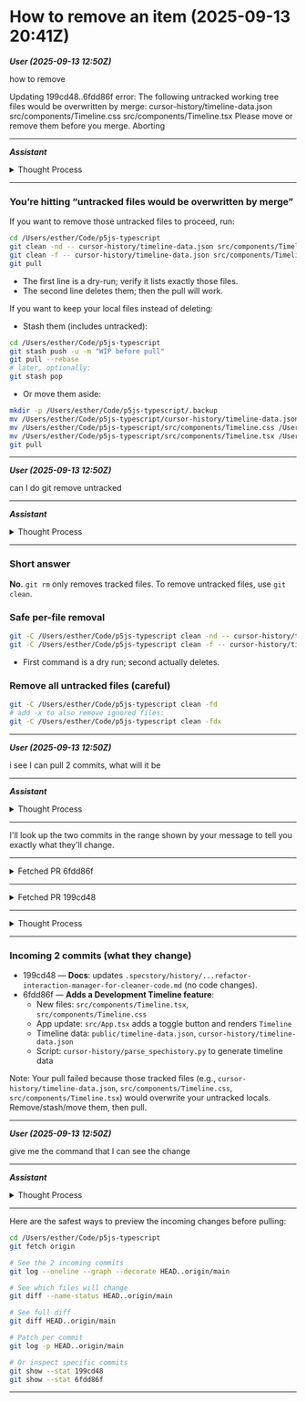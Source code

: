 <!-- Generated by SpecStory -->

# How to remove an item (2025-09-13 20:41Z)

_**User (2025-09-13 12:50Z)**_

how to remove 

Updating 199cd48..6fdd86f
error: The following untracked working tree files would be overwritten by merge:
        cursor-history/timeline-data.json
        src/components/Timeline.css
        src/components/Timeline.tsx
Please move or remove them before you merge.
Aborting

---

_**Assistant**_

<think><details><summary>Thought Process</summary>**Explaining Git error resolution**

I see the user is asking how to remove something, which seems vague. It looks like they encountered a Git error message during a `git pull`, referring to untracked files that are blocking the merge. They likely want to know how to remove these files. I can provide them with commands to discard changes, like using `git clean -fd` for directories or specific paths. It might be wise to also mention a dry-run with `git clean -nd` for safety.
**Providing Git instructions**

To address the user's issue, they need to manage untracked files blocking a merge. They can move files using `git stash --include-untracked`, then perform a `git pull`, and possibly apply the stash afterward. Alternatively, they can remove untracked files with `git clean`. 

I should provide explicit commands using absolute paths since that’s the user's preference. Starting with `cd /Users/esther/Code/p5js-typescript` then `git clean -nd`. Just keep the steps minimal and straightforward!
**Offering Git removal options**

I need to provide the user with several options to manage the untracked files that are blocking their merge. 

Option A involves removing only those blocking files using `git rm -r --cached` or with commands like `git clean -f -- path`. 

Option B suggests stashing the changes with `git stash push -u -m "local WIP"` before pulling and possibly using `git stash pop` after that. However, this might introduce conflicts since the files exist in the remote.

Option C is about moving the files to a backup directory. I should provide commands for a dry-run first, along with the actual removal commands for safety!
**Providing removal commands**

The user has an open file list that includes a JSON file they might want to remove. I should follow the instruction to use absolute paths in commands, even though we’re not using any tools for this task. Keeping it concise, I’ll provide these commands in code fences while presenting them in a bulleted format for clarity. Since this feels like a basic query, I’ll omit a summary at the end. Here goes!  

- To remove the JSON file, use:  
  ```bash  
  rm /absolute/path/to/your/file.json  
  ```  
- To list untracked files:  
  ```bash  
  git clean -n  
  ```  
- To remove specific untracked files:  
  ```bash  
  git clean -f /absolute/path/to/your/file.json  
  ```
**Providing removal options for untracked files**

I see that the user needs to manage untracked files. Here are some options for them:

**Option 1: Clean specific files**  
To remove just the three files, they can run:  
```bash  
cd /Users/esther/Code/p5js-typescript  
git clean -nd -- cursor-history/timeline-data.json src/components/Timeline.css src/components/Timeline.tsx  
git clean -f -- cursor-history/timeline-data.json src/components/Timeline.css src/components/Timeline.tsx  
git pull  
```

**Option 2: Remove all untracked files (caution needed)**  
If they're feeling bold:  
```bash  
git clean -ndx  
git clean -fdx  
```

**Option 3: Stash changes**  
If they'd prefer to keep the files:  
```bash  
git stash push -u -m "WIP before pull"  
git pull --rebase  
# later: git stash pop  
```

**Option 4: Move to backup**  
To create a backup folder before pulling updates:  
```bash  
mkdir -p /Users/esther/Code/p5js-typescript/.backup-2025-09-13  
mv /Users/esther/Code/p5js-typescript/cursor-history/timeline-data.json /Users/esther/Code/p5js-typescript/.backup-2025-09-13/  
mv /Users/esther/Code/p5js-typescript/src/components/Timeline.css /Users/esther/Code/p5js-typescript/.backup-2025-09-13/  
mv /Users/esther/Code/p5js-typescript/src/components/Timeline.tsx /Users/esther/Code/p5js-typescript/.backup-2025-09-13/  
git pull  
```

**Disclaimer:** These commands will delete the specified files, and this action cannot be undone. Let me know if they need anything else!</details></think>

---

### You’re hitting “untracked files would be overwritten by merge”

If you want to remove those untracked files to proceed, run:

```bash
cd /Users/esther/Code/p5js-typescript
git clean -nd -- cursor-history/timeline-data.json src/components/Timeline.css src/components/Timeline.tsx
git clean -f -- cursor-history/timeline-data.json src/components/Timeline.css src/components/Timeline.tsx
git pull
```

- The first line is a dry-run; verify it lists exactly those files.
- The second line deletes them; then the pull will work.

If you want to keep your local files instead of deleting:
- Stash them (includes untracked): 
```bash
cd /Users/esther/Code/p5js-typescript
git stash push -u -m "WIP before pull"
git pull --rebase
# later, optionally:
git stash pop
```
- Or move them aside:
```bash
mkdir -p /Users/esther/Code/p5js-typescript/.backup
mv /Users/esther/Code/p5js-typescript/cursor-history/timeline-data.json /Users/esther/Code/p5js-typescript/.backup/
mv /Users/esther/Code/p5js-typescript/src/components/Timeline.css /Users/esther/Code/p5js-typescript/.backup/
mv /Users/esther/Code/p5js-typescript/src/components/Timeline.tsx /Users/esther/Code/p5js-typescript/.backup/
git pull
```

---

_**User (2025-09-13 12:50Z)**_

can I do git remove untracked

---

_**Assistant**_

<think><details><summary>Thought Process</summary>**Clarifying git commands**

The user is asking if they can use a git command to remove untracked files. The accurate command is 'git clean', not 'git rm', which only affects tracked files. To remove untracked files, they can use 'git clean -f' or 'git clean -fd' for directories. If they want to see what would be removed first, they can run 'git clean -n'. I should make sure to show commands with absolute paths since they prefer that format.
**Providing concise git commands**

I want to give a clear and concise answer about removing untracked files using git. I’ll start by explaining how to do a dry run with the following command:  
`git -C /Users/esther/Code/p5js-typescript clean -nd -- cursor-history/timeline-data.json src/components/Timeline.css src/components/Timeline.tsx`.  

To actually remove the untracked files, the command is:  
`git -C /Users/esther/Code/p5js-typescript clean -f -- cursor-history/timeline-data.json src/components/Timeline.css src/components/Timeline.tsx`.  

If directories are included, I’ll add `-d`. For a complete removal of all untracked files, the command is `git clean -fd`, but I need to warn it's destructive. I should also consider keeping any additional advice minimal and less relevant.
**Understanding git commands**

**Key statement:** `git rm` will not remove untracked files; use `git clean` instead. 

To manage untracked files, first, run a dry run with:  
`git -C /absolute/path/to/repo clean -nd -- file1 file2`.

To delete untracked files, use:  
`git -C /absolute/path/to/repo clean -f -- file1 file2`.

If you want to remove all untracked files and directories, you can use:  
`git clean -fd`, adding `-x` to remove ignored files. 

Since this is a basic query, I won't include a summary.</details></think>

---

### Short answer
**No.** `git rm` only removes tracked files. To remove untracked files, use `git clean`.

### Safe per-file removal
```bash
git -C /Users/esther/Code/p5js-typescript clean -nd -- cursor-history/timeline-data.json src/components/Timeline.css src/components/Timeline.tsx
git -C /Users/esther/Code/p5js-typescript clean -f -- cursor-history/timeline-data.json src/components/Timeline.css src/components/Timeline.tsx
```

- First command is a dry run; second actually deletes.

### Remove all untracked files (careful)
```bash
git -C /Users/esther/Code/p5js-typescript clean -fd
# add -x to also remove ignored files:
git -C /Users/esther/Code/p5js-typescript clean -fdx
```

---

_**User (2025-09-13 12:50Z)**_

i see I can pull 2 commits, what will it be

---

_**Assistant**_

<think><details><summary>Thought Process</summary>**Understanding Git Commits**

I see we need to clarify which two commits will be pulled since the local branch is behind `origin/main` by two commits. Normally, I'd run commands like "git fetch" and "git log .." to find those commits. Unfortunately, I can't run shell commands. I could potentially use tools to fetch pull requests, but I need details like the repository name or commit hash, which I don't have right now. It seems I have some limitations with tools for this task.
**Exploring Pull Requests**

The tool description indicates it can look up pull requests or issues by number, commits by hash, or refs by name. I noticed the message "Updating 199cd48..6fdd86f," which shows a range of commits between those hashes. Those are short SHAs, so I could try fetching commits using `fetch_pull_request` with both "6fdd86f" and "199cd48" to see their messages. The repo will default to the current workspace. I think I’ll go ahead and attempt this, including a status update before making the tool calls.
**Fetching Commit Information**

I think it’s a good idea to recommend commands like "git fetch" and "git log --oneline ..," but I really want to focus on telling the user what the actual commits are by fetching their titles. I'll run the tool to get that info. It’s important to provide a summary at the end, keeping it minimal in verbosity while highlighting key points. Using bullet lists for clarity seems acceptable, so I’ll run parallel fetches for both commit hashes to gather the details.</details></think>

---

I'll look up the two commits in the range shown by your message to tell you exactly what they'll change.

---

<details>
            <summary>Fetched PR 6fdd86f</summary>
        

**Title:** Merge pull request #9 from esther119/cursor/implement-the-plan-f971

**Body:** 
Implement the plan


**Author:** swimmingcircle119

**Date:** Sat Sep 13 13:40:32 2025 -0700

**Diff:** 
```diff
diff --git a/cursor-history/parse_spechistory.py b/cursor-history/parse_spechistory.py
new file mode 100644
index 0000000..44de04e
--- /dev/null
+++ b/cursor-history/parse_spechistory.py
@@ -0,0 +1,241 @@
+#!/usr/bin/env python3
+"""
+Parse .specstory/history/*.md files and generate timeline data for visualization.
+"""
+
+import os
+import re
+import json
+from datetime import datetime, timedelta
+from pathlib import Path
+from typing import Dict, List, Tuple, Optional
+
+
+class SpecHistoryParser:
+    def __init__(self, history_dir: str = "../.specstory/history"):
+        self.history_dir = Path(history_dir)
+        self.sessions = []
+        self.categories = {
+            'plan': {
+                'keywords': ['how to', 'approach', 'strategy', 'plan', 'design', 'architecture', 'finding'],
+                'color': '#3B82F6',  # blue
+                'priority': 1
+            },
+            'codegen': {
+                'keywords': ['create', 'implement', 'add', 'build', 'integrate', 'generate', 'construct'],
+                'color': '#10B981',  # green
+                'priority': 2
+            },
+            'refactor': {
+                'keywords': ['refactor', 'improve', 'clean', 'organize', 'reorganize', 'rename', 'move'],
+                'color': '#8B5CF6',  # purple
+                'priority': 3
+            },
+            'debug': {
+                'keywords': ['error', 'why', 'issue', 'fix', 'fixing', 'bug', 'problem', 'syntax error'],
+                'color': '#F59E0B',  # yellow
+                'priority': 4
+            },
+            'feature': {
+                'keywords': ['change', 'update', 'allow', 'adjust', 'selecting', 'trigger', 'show'],
+                'color': '#EC4899',  # pink
+                'priority': 5
+            },
+            'review': {
+                'keywords': ['understanding', 'what', 'explain', 'critique', 'code review'],
+                'color': '#F97316',  # orange
+                'priority': 6
+            },
+            'meta': {
+                'keywords': ['commit', 'git', 'merge', 'abort', 'branch'],
+                'color': '#6366F1',  # indigo
+                'priority': 7
+            },
+            'config': {
+                'keywords': ['input', 'parameter', 'requirements', 'settings', 'configure'],
+                'color': '#06B6D4',  # cyan
+                'priority': 8
+            }
+        }
+    
+    def parse_filename(self, filename: str) -> Tuple[datetime, str]:
+        """Extract timestamp and title from filename."""
+        # Pattern: YYYY-MM-DD_HH-MMZ-title-with-dashes.md
+        match = re.match(r'(\d{4}-\d{2}-\d{2})_(\d{2}-\d{2})Z-(.+)\.md', filename)
+        if not match:
+            raise ValueError(f"Invalid filename format: {filename}")
+        
+        date_str, time_str, title_slug = match.groups()
+        
+        # Parse timestamp
+        timestamp_str = f"{date_str}T{time_str.replace('-', ':')}:00Z"
+        timestamp = datetime.fromisoformat(timestamp_str.replace('Z', '+00:00'))
+        
+        # Convert title from slug to readable format
+        title = title_slug.replace('-', ' ').title()
+        
+        return timestamp, title
+    
+    def categorize_session(self, title: str, content: str) -> Tuple[str, float]:
+        """Categorize session based on title and content keywords."""
+        text = f"{title} {content}".lower()
+        
+        # Score each category
+        scores = {}
+        for category, info in self.categories.items():
+            score = 0
+            for keyword in info['keywords']:
+                if keyword in text:
+                    # Title matches are weighted more
+                    if keyword in title.lower():
+                        score += 3
+                    else:
+                        score += 1
+            scores[category] = score
+        
+        # Get the category with highest score
+        if max(scores.values()) > 0:
+            category = max(scores, key=scores.get)
+            # Calculate confidence based on score
+            max_score = scores[category]
+            confidence = 'high' if max_score >= 3 else 'medium' if max_score >= 1 else 'low'
+        else:
+            # Default to 'codegen' if no clear match
+            category = 'codegen'
+            confidence = 'low'
+        
+        return category, confidence
+    
+    def read_file_content(self, filepath: Path) -> str:
+        """Read and extract relevant content from markdown file."""
+        try:
+            with open(filepath, 'r', encoding='utf-8') as f:
+                content = f.read()
+            
+            # Extract the first user query (after "User" heading)
+            user_match = re.search(r'_\*\*User.*?\*\*_\s*\n\s*(.+?)(?=\n---|\n_\*\*)', content, re.DOTALL)
+            if user_match:
+                return user_match.group(1).strip()
+            
+            # Fallback to first non-metadata content
+            lines = content.split('\n')
+            for line in lines:
+                if line.strip() and not line.startswith('#') and not line.startswith('<!--'):
+                    return line.strip()
+            
+            return ""
+        except Exception as e:
+            print(f"Error reading {filepath}: {e}")
+            return ""
+    
+    def calculate_durations(self, sessions: List[Dict]) -> List[Dict]:
+        """Calculate duration for each session based on time to next session."""
+        sorted_sessions = sorted(sessions, key=lambda x: x['startTime'])
+        
+        for i in range(len(sorted_sessions)):
+            if i < len(sorted_sessions) - 1:
+                current_time = datetime.fromisoformat(sorted_sessions[i]['startTime'].replace('Z', '+00:00'))
+                next_time = datetime.fromisoformat(sorted_sessions[i + 1]['startTime'].replace('Z', '+00:00'))
+                
+                duration_minutes = int((next_time - current_time).total_seconds() / 60)
+                # Cap at 4 hours (240 minutes) - longer gaps likely mean break
+                duration_minutes = min(duration_minutes, 240)
+            else:
+                # Last session - assume 30 minutes
+                duration_minutes = 30
+            
+            sorted_sessions[i]['duration'] = duration_minutes
+        
+        return sorted_sessions
+    
+    def parse_all_files(self) -> Dict:
+        """Parse all history files and generate timeline data."""
+        # Get all .md files
+        md_files = sorted(self.history_dir.glob("*.md"))
+        
+        print(f"Found {len(md_files)} history files to parse...")
+        
+        sessions = []
+        for filepath in md_files:
+            try:
+                # Parse filename
+                timestamp, title = self.parse_filename(filepath.name)
+                
+                # Read content
+                content = self.read_file_content(filepath)
+                
+                # Categorize
+                category, confidence = self.categorize_session(title, content)
+                
+                session = {
+                    'category': category,
+                    'title': title,
+                    'startTime': timestamp.isoformat().replace('+00:00', 'Z'),
+                    'confidence': confidence,
+                    'filename': filepath.name,
+                    'preview': content[:100] + '...' if len(content) > 100 else content
+                }
+                
+                sessions.append(session)
+                print(f"  ✓ {title} -> {category} ({confidence})")
+                
+            except Exception as e:
+                print(f"  ✗ Error parsing {filepath.name}: {e}")
+        
+        # Calculate durations
+        sessions = self.calculate_durations(sessions)
+        
+        # Calculate statistics
+        total_duration = sum(s['duration'] for s in sessions)
+        
+        category_stats = {}
+        for cat in self.categories:
+            cat_sessions = [s for s in sessions if s['category'] == cat]
+            cat_duration = sum(s['duration'] for s in cat_sessions)
+            
+            if cat_sessions:
+                category_stats[cat] = {
+                    'duration': cat_duration,
+                    'percentage': round((cat_duration / total_duration) * 100, 1) if total_duration > 0 else 0,
+                    'sessions': len(cat_sessions),
+                    'color': self.categories[cat]['color']
+                }
+        
+        return {
+            'sessions': sessions,
+            'totalDuration': total_duration,
+            'categories': category_stats,
+            'metadata': {
+                'generated': datetime.now().isoformat(),
+                'totalSessions': len(sessions),
+                'timeRange': {
+                    'start': sessions[0]['startTime'] if sessions else None,
+                    'end': sessions[-1]['startTime'] if sessions else None
+                }
+            }
+        }
+
+
+def main():
+    """Main entry point."""
+    parser = SpecHistoryParser()
+    timeline_data = parser.parse_all_files()
+    
+    # Save to JSON
+    output_path = Path("timeline-data.json")
+    with open(output_path, 'w', encoding='utf-8') as f:
+        json.dump(timeline_data, f, indent=2, ensure_ascii=False)
+    
+    print(f"\nTimeline data saved to: {output_path}")
+    print(f"Total sessions: {timeline_data['metadata']['totalSessions']}")
+    print(f"Total duration: {timeline_data['totalDuration']} minutes")
+    print("\nCategory breakdown:")
+    
+    for cat, stats in sorted(timeline_data['categories'].items(), 
+                            key=lambda x: x[1]['duration'], reverse=True):
+        if stats['sessions'] > 0:
+            print(f"  {cat:10} {stats['percentage']:5.1f}% ({stats['duration']:4d} min) - {stats['sessions']} sessions")
+
+
+if __name__ == "__main__":
+    main()
\ No newline at end of file
diff --git a/cursor-history/timeline-data.json b/cursor-history/timeline-data.json
new file mode 100644
index 0000000..c4d4fd4
--- /dev/null
+++ b/cursor-history/timeline-data.json
@@ -0,0 +1,540 @@
+{
+  "sessions": [
+    {
+      "category": "codegen",
+      "title": "Integrate P5 Js Code Into React",
+      "startTime": "2025-08-31T20:52:00Z",
+      "confidence": "high",
+      "filename": "2025-08-31_20-52Z-integrate-p5-js-code-into-react.md",
+      "preview": "I have this code from p5js that I want to put into my react, how to do it? \n\nlet pos, vel;\nconst spe...",
+      "duration": 22
+    },
+    {
+      "category": "feature",
+      "title": "Change Static Ball Color To Black",
+      "startTime": "2025-08-31T21:14:00Z",
+      "confidence": "high",
+      "filename": "2025-08-31_21-14Z-change-static-ball-color-to-black.md",
+      "preview": "change the color of the static ball to fully black",
+      "duration": 88
+    },
+    {
+      "category": "feature",
+      "title": "Change Wall Naming To Mirror",
+      "startTime": "2025-08-31T22:42:00Z",
+      "confidence": "high",
+      "filename": "2025-08-31_22-42Z-change-wall-naming-to-mirror.md",
+      "preview": "change all the naming of wall in the code to mirror",
+      "duration": 4
+    },
+    {
+      "category": "feature",
+      "title": "Change Wall Naming To Mirror",
+      "startTime": "2025-08-31T22:46:00Z",
+      "confidence": "high",
+      "filename": "2025-08-31_22-46Z-change-wall-naming-to-mirror.md",
+      "preview": "change all the naming of wall in the code to mirror",
+      "duration": 2
+    },
+    {
+      "category": "codegen",
+      "title": "Implementing Light Reflection From Triangle",
+      "startTime": "2025-08-31T22:48:00Z",
+      "confidence": "high",
+      "filename": "2025-08-31_22-48Z-implementing-light-reflection-from-triangle.md",
+      "preview": "I want to do sth complex, triangle is the object while circle is the eye, I want I want to make tria...",
+      "duration": 29
+    },
+    {
+      "category": "refactor",
+      "title": "Reorganize Objects Into Components File",
+      "startTime": "2025-08-31T23:17:00Z",
+      "confidence": "high",
+      "filename": "2025-08-31_23-17Z-reorganize-objects-into-components-file.md",
+      "preview": "reorg file: put all the objects (e.g. ball, mirror), in the objects file under component",
+      "duration": 6
+    },
+    {
+      "category": "feature",
+      "title": "Change Ball To Eye In Text",
+      "startTime": "2025-08-31T23:23:00Z",
+      "confidence": "high",
+      "filename": "2025-08-31_23-23Z-change-ball-to-eye-in-text.md",
+      "preview": "change all the name of ball to eye",
+      "duration": 47
+    },
+    {
+      "category": "refactor",
+      "title": "Clean Code For Uniform Triangle Sizes",
+      "startTime": "2025-09-01T00:10:00Z",
+      "confidence": "high",
+      "filename": "2025-09-01_00-10Z-clean-code-for-uniform-triangle-sizes.md",
+      "preview": "clean the code bc all triangle should have the same size",
+      "duration": 56
+    },
+    {
+      "category": "refactor",
+      "title": "Improve Variable Naming Conventions",
+      "startTime": "2025-09-01T01:06:00Z",
+      "confidence": "high",
+      "filename": "2025-09-01_01-06Z-improve-variable-naming-conventions.md",
+      "preview": "using a b c is terrible, it should be startPoint, reflectionPoint, and endPoint",
+      "duration": 223
+    },
+    {
+      "category": "feature",
+      "title": "Trigger Rayrunner On Triangle Click",
+      "startTime": "2025-09-01T04:49:00Z",
+      "confidence": "high",
+      "filename": "2025-09-01_04-49Z-trigger-rayrunner-on-triangle-click.md",
+      "preview": "actually I want to change, I only want to shoot out the rayrunner when I click the pure red triangle...",
+      "duration": 27
+    },
+    {
+      "category": "debug",
+      "title": "Why Two Anglereflectionpath Files",
+      "startTime": "2025-09-01T05:16:00Z",
+      "confidence": "high",
+      "filename": "2025-09-01_05-16Z-why-two-anglereflectionpath-files.md",
+      "preview": "why do. i have two AngleReflectionPath @ray.ts  and @types.ts",
+      "duration": 1
+    },
+    {
+      "category": "refactor",
+      "title": "Move Ray Controller To New File",
+      "startTime": "2025-09-01T05:17:00Z",
+      "confidence": "high",
+      "filename": "2025-09-01_05-17Z-move-ray-controller-to-new-file.md",
+      "preview": "put the ray controller in the new file",
+      "duration": 20
+    },
+    {
+      "category": "codegen",
+      "title": "Create File For New Types",
+      "startTime": "2025-09-01T05:37:00Z",
+      "confidence": "high",
+      "filename": "2025-09-01_05-37Z-create-file-for-new-types.md",
+      "preview": "create a file to put in new types and put AngleReflectionPath inside",
+      "duration": 240
+    },
+    {
+      "category": "plan",
+      "title": "Finding The Shooting Angle For Rayrunner",
+      "startTime": "2025-09-01T16:26:00Z",
+      "confidence": "high",
+      "filename": "2025-09-01_16-26Z-finding-the-shooting-angle-for-rayrunner.md",
+      "preview": "do you know what is the angle for my rayrunner shooting from the object?",
+      "duration": 7
+    },
+    {
+      "category": "plan",
+      "title": "Remove Extra Triangles From Design",
+      "startTime": "2025-09-01T16:33:00Z",
+      "confidence": "high",
+      "filename": "2025-09-01_16-33Z-remove-extra-triangles-from-design.md",
+      "preview": "remove all the extra triangles, I only need the original one and the mirror triangle",
+      "duration": 5
+    },
+    {
+      "category": "meta",
+      "title": "Make Commit To Light Game Mechanism Branch",
+      "startTime": "2025-09-01T16:38:00Z",
+      "confidence": "high",
+      "filename": "2025-09-01_16-38Z-make-commit-to-light-game-mechanism-branch.md",
+      "preview": "I want to make this commit my branch light-game-mechanism, how to do it",
+      "duration": 53
+    },
+    {
+      "category": "codegen",
+      "title": "Create Circle Object With Radius 15",
+      "startTime": "2025-09-01T17:31:00Z",
+      "confidence": "high",
+      "filename": "2025-09-01_17-31Z-create-circle-object-with-radius-15.md",
+      "preview": "now create a circle object with radius 15, with the center same as the red triangle, no. filling",
+      "duration": 240
+    },
+    {
+      "category": "codegen",
+      "title": "Store Values In Usestate",
+      "startTime": "2025-09-01T21:55:00Z",
+      "confidence": "low",
+      "filename": "2025-09-01_21-55Z-store-values-in-usestate.md",
+      "preview": "store all these value in the useState \n\n startPoint,\n            reflectionPoint,\n            endPoi...",
+      "duration": 7
+    },
+    {
+      "category": "review",
+      "title": "Understanding The Drawprogress Method",
+      "startTime": "2025-09-01T22:02:00Z",
+      "confidence": "high",
+      "filename": "2025-09-01_22-02Z-understanding-the-drawprogress-method.md",
+      "preview": "how does this drawProgress work?",
+      "duration": 38
+    },
+    {
+      "category": "debug",
+      "title": "Adjusting Mirror Width Issue",
+      "startTime": "2025-09-01T22:40:00Z",
+      "confidence": "high",
+      "filename": "2025-09-01_22-40Z-adjusting-mirror-width-issue.md",
+      "preview": "I tried to make my mirror width 800, but it's still 400",
+      "duration": 0
+    },
+    {
+      "category": "config",
+      "title": "Singlemirror Input Requirements",
+      "startTime": "2025-09-01T22:40:00Z",
+      "confidence": "high",
+      "filename": "2025-09-01_22-40Z-singlemirror-input-requirements.md",
+      "preview": "SingleMirror should get one input, the position or triangle",
+      "duration": 7
+    },
+    {
+      "category": "meta",
+      "title": "How To Abort A Git Merge",
+      "startTime": "2025-09-01T22:47:00Z",
+      "confidence": "high",
+      "filename": "2025-09-01_22-47Z-how-to-abort-a-git-merge.md",
+      "preview": "Auto-merging src/App.tsx\nCONFLICT (content): Merge conflict in src/App.tsx\nAuto-merging src/SingleMi...",
+      "duration": 5
+    },
+    {
+      "category": "feature",
+      "title": "Allow Position Input For Singlemirror",
+      "startTime": "2025-09-01T22:52:00Z",
+      "confidence": "high",
+      "filename": "2025-09-01_22-52Z-allow-position-input-for-singlemirror.md",
+      "preview": "we should allow the position in triangle as an input for SingleMirror",
+      "duration": 67
+    },
+    {
+      "category": "codegen",
+      "title": "Return Computereflectionraytotheeyes For Mirror2",
+      "startTime": "2025-09-01T23:59:00Z",
+      "confidence": "low",
+      "filename": "2025-09-01_23-59Z-return-computereflectionraytotheeyes-for-mirror2.md",
+      "preview": "I want toreturn  computeReflectionRayToTheEyes for mirror2 as well",
+      "duration": 19
+    },
+    {
+      "category": "refactor",
+      "title": "Refactor Complex Code For Clarity",
+      "startTime": "2025-09-02T00:18:00Z",
+      "confidence": "high",
+      "filename": "2025-09-02_00-18Z-refactor-complex-code-for-clarity.md",
+      "preview": "how will you refactor this part?\n\nit's too complex for reader to understand",
+      "duration": 74
+    },
+    {
+      "category": "refactor",
+      "title": "Refactor Code For Mirror Triangles",
+      "startTime": "2025-09-02T01:32:00Z",
+      "confidence": "high",
+      "filename": "2025-09-02_01-32Z-refactor-code-for-mirror-triangles.md",
+      "preview": "now I'm create many mirror triangle, any way to refactor the code?",
+      "duration": 3
+    },
+    {
+      "category": "plan",
+      "title": "Compute Light Reflection Route Between Mirrors",
+      "startTime": "2025-09-02T01:35:00Z",
+      "confidence": "medium",
+      "filename": "2025-09-02_01-35Z-compute-light-reflection-route-between-mirrors.md",
+      "preview": "I want to compute a light reflection route between the two mirror, mirror1 and mirror2 \n\nthat it wil...",
+      "duration": 240
+    },
+    {
+      "category": "codegen",
+      "title": "Add Variable For Dashline Setting",
+      "startTime": "2025-09-02T15:41:00Z",
+      "confidence": "high",
+      "filename": "2025-09-02_15-41Z-add-variable-for-dashline-setting.md",
+      "preview": "Add a variable to set dash is true or false, if true, set the last runner as a dashline",
+      "duration": 16
+    },
+    {
+      "category": "refactor",
+      "title": "Refactor Code To Use Reflectionpath2D",
+      "startTime": "2025-09-02T15:57:00Z",
+      "confidence": "high",
+      "filename": "2025-09-02_15-57Z-refactor-code-to-use-reflectionpath2d.md",
+      "preview": "I want to refactor the code and use as many reflectionPath2D as possible instead of other function",
+      "duration": 5
+    },
+    {
+      "category": "codegen",
+      "title": "Add Triangle Location Input For Twomirrors",
+      "startTime": "2025-09-02T16:02:00Z",
+      "confidence": "high",
+      "filename": "2025-09-02_16-02Z-add-triangle-location-input-for-twomirrors.md",
+      "preview": "add an input that I can specific triangle location for TwoMirrors component too",
+      "duration": 53
+    },
+    {
+      "category": "codegen",
+      "title": "Reflectionpath2D For Mirrors",
+      "startTime": "2025-09-02T16:55:00Z",
+      "confidence": "low",
+      "filename": "2025-09-02_16-55Z-reflectionpath2d-for-mirrors.md",
+      "preview": "will this reflectionPath2D work for 1 mirror or 3 mirror",
+      "duration": 240
+    },
+    {
+      "category": "config",
+      "title": "Use Pos As A Parameter Only",
+      "startTime": "2025-09-02T22:50:00Z",
+      "confidence": "high",
+      "filename": "2025-09-02_22-50Z-use-pos-as-a-parameter-only.md",
+      "preview": "I only want pos as a param, others should be defined in the constructor",
+      "duration": 18
+    },
+    {
+      "category": "feature",
+      "title": "Change The Position Of A Vector",
+      "startTime": "2025-09-02T23:08:00Z",
+      "confidence": "high",
+      "filename": "2025-09-02_23-08Z-change-the-position-of-a-vector.md",
+      "preview": "change the position as vector and all the related code",
+      "duration": 0
+    },
+    {
+      "category": "codegen",
+      "title": "Construct Mirror Object From Position Vector",
+      "startTime": "2025-09-02T23:08:00Z",
+      "confidence": "high",
+      "filename": "2025-09-02_23-08Z-construct-mirror-object-from-position-vector.md",
+      "preview": "constructu mirror object for 1 mirror\ninput:  position as a vector",
+      "duration": 18
+    },
+    {
+      "category": "codegen",
+      "title": "Change Constructor To Accept Pos Input",
+      "startTime": "2025-09-02T23:26:00Z",
+      "confidence": "high",
+      "filename": "2025-09-02_23-26Z-change-constructor-to-accept-pos-input.md",
+      "preview": "eye should receive an pos input in constructor not x and y",
+      "duration": 15
+    },
+    {
+      "category": "config",
+      "title": "Use Vector As Input For Triangle",
+      "startTime": "2025-09-02T23:41:00Z",
+      "confidence": "high",
+      "filename": "2025-09-02_23-41Z-use-vector-as-input-for-triangle.md",
+      "preview": "we should use vector as input for Triangle,",
+      "duration": 25
+    },
+    {
+      "category": "codegen",
+      "title": "Calculate Virtual Object Location",
+      "startTime": "2025-09-03T00:06:00Z",
+      "confidence": "low",
+      "filename": "2025-09-03_00-06Z-calculate-virtual-object-location.md",
+      "preview": "since I have this triangle, can you calculate the location of the virtual object based on this mirro...",
+      "duration": 240
+    },
+    {
+      "category": "plan",
+      "title": "Finding The Center Of A Mirror",
+      "startTime": "2025-09-03T05:02:00Z",
+      "confidence": "high",
+      "filename": "2025-09-03_05-02Z-finding-the-center-of-a-mirror.md",
+      "preview": "what's the center of his mirror?",
+      "duration": 11
+    },
+    {
+      "category": "codegen",
+      "title": "Reflect Point Across A Line By Angle",
+      "startTime": "2025-09-03T05:13:00Z",
+      "confidence": "medium",
+      "filename": "2025-09-03_05-13Z-reflect-point-across-a-line-by-angle.md",
+      "preview": "I want to use degree: \n\n/** Reflect point p across a line that passes through q with direction angle...",
+      "duration": 240
+    },
+    {
+      "category": "debug",
+      "title": "Fixing Python Syntax Error In Script",
+      "startTime": "2025-09-04T19:25:00Z",
+      "confidence": "high",
+      "filename": "2025-09-04_19-25Z-fixing-python-syntax-error-in-script.md",
+      "preview": "error: \n\nTraceback (most recent call last):\n  File \"/Users/esther/Code/cursor-chat-export/./chat.py\"...",
+      "duration": 15
+    },
+    {
+      "category": "review",
+      "title": "Code Critique For Lightgame Project",
+      "startTime": "2025-09-04T19:40:00Z",
+      "confidence": "high",
+      "filename": "2025-09-04_19-40Z-code-critique-for-lightgame-project.md",
+      "preview": "critique on my lightgame code",
+      "duration": 80
+    },
+    {
+      "category": "meta",
+      "title": "How To Abort A Merge",
+      "startTime": "2025-09-04T21:00:00Z",
+      "confidence": "high",
+      "filename": "2025-09-04_21-00Z-how-to-abort-a-merge.md",
+      "preview": "how to abort merge",
+      "duration": 240
+    },
+    {
+      "category": "feature",
+      "title": "Show Object Position Coordinates",
+      "startTime": "2025-09-07T21:25:00Z",
+      "confidence": "high",
+      "filename": "2025-09-07_21-25Z-show-object-position-coordinates.md",
+      "preview": "only show the x and y for the object position",
+      "duration": 5
+    },
+    {
+      "category": "codegen",
+      "title": "Add Code For Mirror Reflections",
+      "startTime": "2025-09-07T21:30:00Z",
+      "confidence": "high",
+      "filename": "2025-09-07_21-30Z-add-code-for-mirror-reflections.md",
+      "preview": "I want to add code that I can reflect across n mirrors\n\nimport p5 from \"p5\";\nimport { Mirror } from ...",
+      "duration": 27
+    },
+    {
+      "category": "refactor",
+      "title": "Improve Mirror Code For Variable Locations",
+      "startTime": "2025-09-07T21:57:00Z",
+      "confidence": "high",
+      "filename": "2025-09-07_21-57Z-improve-mirror-code-for-variable-locations.md",
+      "preview": "I don't like my mirror code, that i have 1 to three, can we improve the code? we should have just al...",
+      "duration": 26
+    },
+    {
+      "category": "debug",
+      "title": "Why Is The Virtual Triangle Lighter",
+      "startTime": "2025-09-07T22:23:00Z",
+      "confidence": "high",
+      "filename": "2025-09-07_22-23Z-why-is-the-virtual-triangle-lighter.md",
+      "preview": "I see some virtual triangle has lighter color, why?",
+      "duration": 13
+    },
+    {
+      "category": "codegen",
+      "title": "Create A Labeled Grid On Canvas",
+      "startTime": "2025-09-07T22:36:00Z",
+      "confidence": "high",
+      "filename": "2025-09-07_22-36Z-create-a-labeled-grid-on-canvas.md",
+      "preview": "can you create a grid on my canvas with x y label so I can know the x, y location easily?",
+      "duration": 35
+    },
+    {
+      "category": "codegen",
+      "title": "Draw Ray Runner Using Existing Functions",
+      "startTime": "2025-09-07T23:11:00Z",
+      "confidence": "low",
+      "filename": "2025-09-07_23-11Z-draw-ray-runner-using-existing-functions.md",
+      "preview": "now since we have hits, can you draw ray runner for it by reusing functions that already exist in th...",
+      "duration": 240
+    },
+    {
+      "category": "refactor",
+      "title": "Refactor Animation Into A New Function",
+      "startTime": "2025-09-08T23:30:00Z",
+      "confidence": "high",
+      "filename": "2025-09-08_23-30Z-refactor-animation-into-a-new-function.md",
+      "preview": "can we put this part of animation into a new function too?",
+      "duration": 14
+    },
+    {
+      "category": "feature",
+      "title": "Selecting Virtual Triangle Positions",
+      "startTime": "2025-09-08T23:44:00Z",
+      "confidence": "high",
+      "filename": "2025-09-08_23-44Z-selecting-virtual-triangle-positions.md",
+      "preview": "since I have all the virtual triangle positions, I want to allow people to potential select the virt...",
+      "duration": 20
+    },
+    {
+      "category": "feature",
+      "title": "Change Input For Virtualtriangles Component",
+      "startTime": "2025-09-09T00:04:00Z",
+      "confidence": "high",
+      "filename": "2025-09-09_00-04Z-change-input-for-virtualtriangles-component.md",
+      "preview": "change the input of virtualTriangles to the selected virtualTriangles from @OneMirror.tsx",
+      "duration": 8
+    },
+    {
+      "category": "refactor",
+      "title": "Refactor Selection And Hover Process",
+      "startTime": "2025-09-09T00:12:00Z",
+      "confidence": "high",
+      "filename": "2025-09-09_00-12Z-refactor-selection-and-hover-process.md",
+      "preview": "can we make the selection/hover process into another file to refactor the code",
+      "duration": 29
+    },
+    {
+      "category": "refactor",
+      "title": "Refactor Interaction Manager For Cleaner Code",
+      "startTime": "2025-09-09T00:41:00Z",
+      "confidence": "high",
+      "filename": "2025-09-09_00-41Z-refactor-interaction-manager-for-cleaner-code.md",
+      "preview": "can we have the drawing virtual triangle and hover/select process into a interaction manager in anot...",
+      "duration": 30
+    }
+  ],
+  "totalDuration": 3193,
+  "categories": {
+    "plan": {
+      "duration": 263,
+      "percentage": 8.2,
+      "sessions": 4,
+      "color": "#3B82F6"
+    },
+    "codegen": {
+      "duration": 1681,
+      "percentage": 52.6,
+      "sessions": 16,
+      "color": "#10B981"
+    },
+    "refactor": {
+      "duration": 486,
+      "percentage": 15.2,
+      "sessions": 11,
+      "color": "#8B5CF6"
+    },
+    "debug": {
+      "duration": 29,
+      "percentage": 0.9,
+      "sessions": 4,
+      "color": "#F59E0B"
+    },
+    "feature": {
+      "duration": 268,
+      "percentage": 8.4,
+      "sessions": 10,
+      "color": "#EC4899"
+    },
+    "review": {
+      "duration": 118,
+      "percentage": 3.7,
+      "sessions": 2,
+      "color": "#F97316"
+    },
+    "meta": {
+      "duration": 298,
+      "percentage": 9.3,
+      "sessions": 3,
+      "color": "#6366F1"
+    },
+    "config": {
+      "duration": 50,
+      "percentage": 1.6,
+      "sessions": 3,
+      "color": "#06B6D4"
+    }
+  },
+  "metadata": {
+    "generated": "2025-09-13T20:10:36.893538",
+    "totalSessions": 53,
+    "timeRange": {
+      "start": "2025-08-31T20:52:00Z",
+      "end": "2025-09-09T00:41:00Z"
+    }
+  }
+}
\ No newline at end of file
diff --git a/public/timeline-data.json b/public/timeline-data.json
new file mode 100644
index 0000000..c4d4fd4
--- /dev/null
+++ b/public/timeline-data.json
@@ -0,0 +1,540 @@
+{
+  "sessions": [
+    {
+      "category": "codegen",
+      "title": "Integrate P5 Js Code Into React",
+      "startTime": "2025-08-31T20:52:00Z",
+      "confidence": "high",
+      "filename": "2025-08-31_20-52Z-integrate-p5-js-code-into-react.md",
+      "preview": "I have this code from p5js that I want to put into my react, how to do it? \n\nlet pos, vel;\nconst spe...",
+      "duration": 22
+    },
+    {
+      "category": "feature",
+      "title": "Change Static Ball Color To Black",
+      "startTime": "2025-08-31T21:14:00Z",
+      "confidence": "high",
+      "filename": "2025-08-31_21-14Z-change-static-ball-color-to-black.md",
+      "preview": "change the color of the static ball to fully black",
+      "duration": 88
+    },
+    {
+      "category": "feature",
+      "title": "Change Wall Naming To Mirror",
+      "startTime": "2025-08-31T22:42:00Z",
+      "confidence": "high",
+      "filename": "2025-08-31_22-42Z-change-wall-naming-to-mirror.md",
+      "preview": "change all the naming of wall in the code to mirror",
+      "duration": 4
+    },
+    {
+      "category": "feature",
+      "title": "Change Wall Naming To Mirror",
+      "startTime": "2025-08-31T22:46:00Z",
+      "confidence": "high",
+      "filename": "2025-08-31_22-46Z-change-wall-naming-to-mirror.md",
+      "preview": "change all the naming of wall in the code to mirror",
+      "duration": 2
+    },
+    {
+      "category": "codegen",
+      "title": "Implementing Light Reflection From Triangle",
+      "startTime": "2025-08-31T22:48:00Z",
+      "confidence": "high",
+      "filename": "2025-08-31_22-48Z-implementing-light-reflection-from-triangle.md",
+      "preview": "I want to do sth complex, triangle is the object while circle is the eye, I want I want to make tria...",
+      "duration": 29
+    },
+    {
+      "category": "refactor",
+      "title": "Reorganize Objects Into Components File",
+      "startTime": "2025-08-31T23:17:00Z",
+      "confidence": "high",
+      "filename": "2025-08-31_23-17Z-reorganize-objects-into-components-file.md",
+      "preview": "reorg file: put all the objects (e.g. ball, mirror), in the objects file under component",
+      "duration": 6
+    },
+    {
+      "category": "feature",
+      "title": "Change Ball To Eye In Text",
+      "startTime": "2025-08-31T23:23:00Z",
+      "confidence": "high",
+      "filename": "2025-08-31_23-23Z-change-ball-to-eye-in-text.md",
+      "preview": "change all the name of ball to eye",
+      "duration": 47
+    },
+    {
+      "category": "refactor",
+      "title": "Clean Code For Uniform Triangle Sizes",
+      "startTime": "2025-09-01T00:10:00Z",
+      "confidence": "high",
+      "filename": "2025-09-01_00-10Z-clean-code-for-uniform-triangle-sizes.md",
+      "preview": "clean the code bc all triangle should have the same size",
+      "duration": 56
+    },
+    {
+      "category": "refactor",
+      "title": "Improve Variable Naming Conventions",
+      "startTime": "2025-09-01T01:06:00Z",
+      "confidence": "high",
+      "filename": "2025-09-01_01-06Z-improve-variable-naming-conventions.md",
+      "preview": "using a b c is terrible, it should be startPoint, reflectionPoint, and endPoint",
+      "duration": 223
+    },
+    {
+      "category": "feature",
+      "title": "Trigger Rayrunner On Triangle Click",
+      "startTime": "2025-09-01T04:49:00Z",
+      "confidence": "high",
+      "filename": "2025-09-01_04-49Z-trigger-rayrunner-on-triangle-click.md",
+      "preview": "actually I want to change, I only want to shoot out the rayrunner when I click the pure red triangle...",
+      "duration": 27
+    },
+    {
+      "category": "debug",
+      "title": "Why Two Anglereflectionpath Files",
+      "startTime": "2025-09-01T05:16:00Z",
+      "confidence": "high",
+      "filename": "2025-09-01_05-16Z-why-two-anglereflectionpath-files.md",
+      "preview": "why do. i have two AngleReflectionPath @ray.ts  and @types.ts",
+      "duration": 1
+    },
+    {
+      "category": "refactor",
+      "title": "Move Ray Controller To New File",
+      "startTime": "2025-09-01T05:17:00Z",
+      "confidence": "high",
+      "filename": "2025-09-01_05-17Z-move-ray-controller-to-new-file.md",
+      "preview": "put the ray controller in the new file",
+      "duration": 20
+    },
+    {
+      "category": "codegen",
+      "title": "Create File For New Types",
+      "startTime": "2025-09-01T05:37:00Z",
+      "confidence": "high",
+      "filename": "2025-09-01_05-37Z-create-file-for-new-types.md",
+      "preview": "create a file to put in new types and put AngleReflectionPath inside",
+      "duration": 240
+    },
+    {
+      "category": "plan",
+      "title": "Finding The Shooting Angle For Rayrunner",
+      "startTime": "2025-09-01T16:26:00Z",
+      "confidence": "high",
+      "filename": "2025-09-01_16-26Z-finding-the-shooting-angle-for-rayrunner.md",
+      "preview": "do you know what is the angle for my rayrunner shooting from the object?",
+      "duration": 7
+    },
+    {
+      "category": "plan",
+      "title": "Remove Extra Triangles From Design",
+      "startTime": "2025-09-01T16:33:00Z",
+      "confidence": "high",
+      "filename": "2025-09-01_16-33Z-remove-extra-triangles-from-design.md",
+      "preview": "remove all the extra triangles, I only need the original one and the mirror triangle",
+      "duration": 5
+    },
+    {
+      "category": "meta",
+      "title": "Make Commit To Light Game Mechanism Branch",
+      "startTime": "2025-09-01T16:38:00Z",
+      "confidence": "high",
+      "filename": "2025-09-01_16-38Z-make-commit-to-light-game-mechanism-branch.md",
+      "preview": "I want to make this commit my branch light-game-mechanism, how to do it",
+      "duration": 53
+    },
+    {
+      "category": "codegen",
+      "title": "Create Circle Object With Radius 15",
+      "startTime": "2025-09-01T17:31:00Z",
+      "confidence": "high",
+      "filename": "2025-09-01_17-31Z-create-circle-object-with-radius-15.md",
+      "preview": "now create a circle object with radius 15, with the center same as the red triangle, no. filling",
+      "duration": 240
+    },
+    {
+      "category": "codegen",
+      "title": "Store Values In Usestate",
+      "startTime": "2025-09-01T21:55:00Z",
+      "confidence": "low",
+      "filename": "2025-09-01_21-55Z-store-values-in-usestate.md",
+      "preview": "store all these value in the useState \n\n startPoint,\n            reflectionPoint,\n            endPoi...",
+      "duration": 7
+    },
+    {
+      "category": "review",
+      "title": "Understanding The Drawprogress Method",
+      "startTime": "2025-09-01T22:02:00Z",
+      "confidence": "high",
+      "filename": "2025-09-01_22-02Z-understanding-the-drawprogress-method.md",
+      "preview": "how does this drawProgress work?",
+      "duration": 38
+    },
+    {
+      "category": "debug",
+      "title": "Adjusting Mirror Width Issue",
+      "startTime": "2025-09-01T22:40:00Z",
+      "confidence": "high",
+      "filename": "2025-09-01_22-40Z-adjusting-mirror-width-issue.md",
+      "preview": "I tried to make my mirror width 800, but it's still 400",
+      "duration": 0
+    },
+    {
+      "category": "config",
+      "title": "Singlemirror Input Requirements",
+      "startTime": "2025-09-01T22:40:00Z",
+      "confidence": "high",
+      "filename": "2025-09-01_22-40Z-singlemirror-input-requirements.md",
+      "preview": "SingleMirror should get one input, the position or triangle",
+      "duration": 7
+    },
+    {
+      "category": "meta",
+      "title": "How To Abort A Git Merge",
+      "startTime": "2025-09-01T22:47:00Z",
+      "confidence": "high",
+      "filename": "2025-09-01_22-47Z-how-to-abort-a-git-merge.md",
+      "preview": "Auto-merging src/App.tsx\nCONFLICT (content): Merge conflict in src/App.tsx\nAuto-merging src/SingleMi...",
+      "duration": 5
+    },
+    {
+      "category": "feature",
+      "title": "Allow Position Input For Singlemirror",
+      "startTime": "2025-09-01T22:52:00Z",
+      "confidence": "high",
+      "filename": "2025-09-01_22-52Z-allow-position-input-for-singlemirror.md",
+      "preview": "we should allow the position in triangle as an input for SingleMirror",
+      "duration": 67
+    },
+    {
+      "category": "codegen",
+      "title": "Return Computereflectionraytotheeyes For Mirror2",
+      "startTime": "2025-09-01T23:59:00Z",
+      "confidence": "low",
+      "filename": "2025-09-01_23-59Z-return-computereflectionraytotheeyes-for-mirror2.md",
+      "preview": "I want toreturn  computeReflectionRayToTheEyes for mirror2 as well",
+      "duration": 19
+    },
+    {
+      "category": "refactor",
+      "title": "Refactor Complex Code For Clarity",
+      "startTime": "2025-09-02T00:18:00Z",
+      "confidence": "high",
+      "filename": "2025-09-02_00-18Z-refactor-complex-code-for-clarity.md",
+      "preview": "how will you refactor this part?\n\nit's too complex for reader to understand",
+      "duration": 74
+    },
+    {
+      "category": "refactor",
+      "title": "Refactor Code For Mirror Triangles",
+      "startTime": "2025-09-02T01:32:00Z",
+      "confidence": "high",
+      "filename": "2025-09-02_01-32Z-refactor-code-for-mirror-triangles.md",
+      "preview": "now I'm create many mirror triangle, any way to refactor the code?",
+      "duration": 3
+    },
+    {
+      "category": "plan",
+      "title": "Compute Light Reflection Route Between Mirrors",
+      "startTime": "2025-09-02T01:35:00Z",
+      "confidence": "medium",
+      "filename": "2025-09-02_01-35Z-compute-light-reflection-route-between-mirrors.md",
+      "preview": "I want to compute a light reflection route between the two mirror, mirror1 and mirror2 \n\nthat it wil...",
+      "duration": 240
+    },
+    {
+      "category": "codegen",
+      "title": "Add Variable For Dashline Setting",
+      "startTime": "2025-09-02T15:41:00Z",
+      "confidence": "high",
+      "filename": "2025-09-02_15-41Z-add-variable-for-dashline-setting.md",
+      "preview": "Add a variable to set dash is true or false, if true, set the last runner as a dashline",
+      "duration": 16
+    },
+    {
+      "category": "refactor",
+      "title": "Refactor Code To Use Reflectionpath2D",
+      "startTime": "2025-09-02T15:57:00Z",
+      "confidence": "high",
+      "filename": "2025-09-02_15-57Z-refactor-code-to-use-reflectionpath2d.md",
+      "preview": "I want to refactor the code and use as many reflectionPath2D as possible instead of other function",
+      "duration": 5
+    },
+    {
+      "category": "codegen",
+      "title": "Add Triangle Location Input For Twomirrors",
+      "startTime": "2025-09-02T16:02:00Z",
+      "confidence": "high",
+      "filename": "2025-09-02_16-02Z-add-triangle-location-input-for-twomirrors.md",
+      "preview": "add an input that I can specific triangle location for TwoMirrors component too",
+      "duration": 53
+    },
+    {
+      "category": "codegen",
+      "title": "Reflectionpath2D For Mirrors",
+      "startTime": "2025-09-02T16:55:00Z",
+      "confidence": "low",
+      "filename": "2025-09-02_16-55Z-reflectionpath2d-for-mirrors.md",
+      "preview": "will this reflectionPath2D work for 1 mirror or 3 mirror",
+      "duration": 240
+    },
+    {
+      "category": "config",
+      "title": "Use Pos As A Parameter Only",
+      "startTime": "2025-09-02T22:50:00Z",
+      "confidence": "high",
+      "filename": "2025-09-02_22-50Z-use-pos-as-a-parameter-only.md",
+      "preview": "I only want pos as a param, others should be defined in the constructor",
+      "duration": 18
+    },
+    {
+      "category": "feature",
+      "title": "Change The Position Of A Vector",
+      "startTime": "2025-09-02T23:08:00Z",
+      "confidence": "high",
+      "filename": "2025-09-02_23-08Z-change-the-position-of-a-vector.md",
+      "preview": "change the position as vector and all the related code",
+      "duration": 0
+    },
+    {
+      "category": "codegen",
+      "title": "Construct Mirror Object From Position Vector",
+      "startTime": "2025-09-02T23:08:00Z",
+      "confidence": "high",
+      "filename": "2025-09-02_23-08Z-construct-mirror-object-from-position-vector.md",
+      "preview": "constructu mirror object for 1 mirror\ninput:  position as a vector",
+      "duration": 18
+    },
+    {
+      "category": "codegen",
+      "title": "Change Constructor To Accept Pos Input",
+      "startTime": "2025-09-02T23:26:00Z",
+      "confidence": "high",
+      "filename": "2025-09-02_23-26Z-change-constructor-to-accept-pos-input.md",
+      "preview": "eye should receive an pos input in constructor not x and y",
+      "duration": 15
+    },
+    {
+      "category": "config",
+      "title": "Use Vector As Input For Triangle",
+      "startTime": "2025-09-02T23:41:00Z",
+      "confidence": "high",
+      "filename": "2025-09-02_23-41Z-use-vector-as-input-for-triangle.md",
+      "preview": "we should use vector as input for Triangle,",
+      "duration": 25
+    },
+    {
+      "category": "codegen",
+      "title": "Calculate Virtual Object Location",
+      "startTime": "2025-09-03T00:06:00Z",
+      "confidence": "low",
+      "filename": "2025-09-03_00-06Z-calculate-virtual-object-location.md",
+      "preview": "since I have this triangle, can you calculate the location of the virtual object based on this mirro...",
+      "duration": 240
+    },
+    {
+      "category": "plan",
+      "title": "Finding The Center Of A Mirror",
+      "startTime": "2025-09-03T05:02:00Z",
+      "confidence": "high",
+      "filename": "2025-09-03_05-02Z-finding-the-center-of-a-mirror.md",
+      "preview": "what's the center of his mirror?",
+      "duration": 11
+    },
+    {
+      "category": "codegen",
+      "title": "Reflect Point Across A Line By Angle",
+      "startTime": "2025-09-03T05:13:00Z",
+      "confidence": "medium",
+      "filename": "2025-09-03_05-13Z-reflect-point-across-a-line-by-angle.md",
+      "preview": "I want to use degree: \n\n/** Reflect point p across a line that passes through q with direction angle...",
+      "duration": 240
+    },
+    {
+      "category": "debug",
+      "title": "Fixing Python Syntax Error In Script",
+      "startTime": "2025-09-04T19:25:00Z",
+      "confidence": "high",
+      "filename": "2025-09-04_19-25Z-fixing-python-syntax-error-in-script.md",
+      "preview": "error: \n\nTraceback (most recent call last):\n  File \"/Users/esther/Code/cursor-chat-export/./chat.py\"...",
+      "duration": 15
+    },
+    {
+      "category": "review",
+      "title": "Code Critique For Lightgame Project",
+      "startTime": "2025-09-04T19:40:00Z",
+      "confidence": "high",
+      "filename": "2025-09-04_19-40Z-code-critique-for-lightgame-project.md",
+      "preview": "critique on my lightgame code",
+      "duration": 80
+    },
+    {
+      "category": "meta",
+      "title": "How To Abort A Merge",
+      "startTime": "2025-09-04T21:00:00Z",
+      "confidence": "high",
+      "filename": "2025-09-04_21-00Z-how-to-abort-a-merge.md",
+      "preview": "how to abort merge",
+      "duration": 240
+    },
+    {
+      "category": "feature",
+      "title": "Show Object Position Coordinates",
+      "startTime": "2025-09-07T21:25:00Z",
+      "confidence": "high",
+      "filename": "2025-09-07_21-25Z-show-object-position-coordinates.md",
+      "preview": "only show the x and y for the object position",
+      "duration": 5
+    },
+    {
+      "category": "codegen",
+      "title": "Add Code For Mirror Reflections",
+      "startTime": "2025-09-07T21:30:00Z",
+      "confidence": "high",
+      "filename": "2025-09-07_21-30Z-add-code-for-mirror-reflections.md",
+      "preview": "I want to add code that I can reflect across n mirrors\n\nimport p5 from \"p5\";\nimport { Mirror } from ...",
+      "duration": 27
+    },
+    {
+      "category": "refactor",
+      "title": "Improve Mirror Code For Variable Locations",
+      "startTime": "2025-09-07T21:57:00Z",
+      "confidence": "high",
+      "filename": "2025-09-07_21-57Z-improve-mirror-code-for-variable-locations.md",
+      "preview": "I don't like my mirror code, that i have 1 to three, can we improve the code? we should have just al...",
+      "duration": 26
+    },
+    {
+      "category": "debug",
+      "title": "Why Is The Virtual Triangle Lighter",
+      "startTime": "2025-09-07T22:23:00Z",
+      "confidence": "high",
+      "filename": "2025-09-07_22-23Z-why-is-the-virtual-triangle-lighter.md",
+      "preview": "I see some virtual triangle has lighter color, why?",
+      "duration": 13
+    },
+    {
+      "category": "codegen",
+      "title": "Create A Labeled Grid On Canvas",
+      "startTime": "2025-09-07T22:36:00Z",
+      "confidence": "high",
+      "filename": "2025-09-07_22-36Z-create-a-labeled-grid-on-canvas.md",
+      "preview": "can you create a grid on my canvas with x y label so I can know the x, y location easily?",
+      "duration": 35
+    },
+    {
+      "category": "codegen",
+      "title": "Draw Ray Runner Using Existing Functions",
+      "startTime": "2025-09-07T23:11:00Z",
+      "confidence": "low",
+      "filename": "2025-09-07_23-11Z-draw-ray-runner-using-existing-functions.md",
+      "preview": "now since we have hits, can you draw ray runner for it by reusing functions that already exist in th...",
+      "duration": 240
+    },
+    {
+      "category": "refactor",
+      "title": "Refactor Animation Into A New Function",
+      "startTime": "2025-09-08T23:30:00Z",
+      "confidence": "high",
+      "filename": "2025-09-08_23-30Z-refactor-animation-into-a-new-function.md",
+      "preview": "can we put this part of animation into a new function too?",
+      "duration": 14
+    },
+    {
+      "category": "feature",
+      "title": "Selecting Virtual Triangle Positions",
+      "startTime": "2025-09-08T23:44:00Z",
+      "confidence": "high",
+      "filename": "2025-09-08_23-44Z-selecting-virtual-triangle-positions.md",
+      "preview": "since I have all the virtual triangle positions, I want to allow people to potential select the virt...",
+      "duration": 20
+    },
+    {
+      "category": "feature",
+      "title": "Change Input For Virtualtriangles Component",
+      "startTime": "2025-09-09T00:04:00Z",
+      "confidence": "high",
+      "filename": "2025-09-09_00-04Z-change-input-for-virtualtriangles-component.md",
+      "preview": "change the input of virtualTriangles to the selected virtualTriangles from @OneMirror.tsx",
+      "duration": 8
+    },
+    {
+      "category": "refactor",
+      "title": "Refactor Selection And Hover Process",
+      "startTime": "2025-09-09T00:12:00Z",
+      "confidence": "high",
+      "filename": "2025-09-09_00-12Z-refactor-selection-and-hover-process.md",
+      "preview": "can we make the selection/hover process into another file to refactor the code",
+      "duration": 29
+    },
+    {
+      "category": "refactor",
+      "title": "Refactor Interaction Manager For Cleaner Code",
+      "startTime": "2025-09-09T00:41:00Z",
+      "confidence": "high",
+      "filename": "2025-09-09_00-41Z-refactor-interaction-manager-for-cleaner-code.md",
+      "preview": "can we have the drawing virtual triangle and hover/select process into a interaction manager in anot...",
+      "duration": 30
+    }
+  ],
+  "totalDuration": 3193,
+  "categories": {
+    "plan": {
+      "duration": 263,
+      "percentage": 8.2,
+      "sessions": 4,
+      "color": "#3B82F6"
+    },
+    "codegen": {
+      "duration": 1681,
+      "percentage": 52.6,
+      "sessions": 16,
+      "color": "#10B981"
+    },
+    "refactor": {
+      "duration": 486,
+      "percentage": 15.2,
+      "sessions": 11,
+      "color": "#8B5CF6"
+    },
+    "debug": {
+      "duration": 29,
+      "percentage": 0.9,
+      "sessions": 4,
+      "color": "#F59E0B"
+    },
+    "feature": {
+      "duration": 268,
+      "percentage": 8.4,
+      "sessions": 10,
+      "color": "#EC4899"
+    },
+    "review": {
+      "duration": 118,
+      "percentage": 3.7,
+      "sessions": 2,
+      "color": "#F97316"
+    },
+    "meta": {
+      "duration": 298,
+      "percentage": 9.3,
+      "sessions": 3,
+      "color": "#6366F1"
+    },
+    "config": {
+      "duration": 50,
+      "percentage": 1.6,
+      "sessions": 3,
+      "color": "#06B6D4"
+    }
+  },
+  "metadata": {
+    "generated": "2025-09-13T20:10:36.893538",
+    "totalSessions": 53,
+    "timeRange": {
+      "start": "2025-08-31T20:52:00Z",
+      "end": "2025-09-09T00:41:00Z"
+    }
+  }
+}
\ No newline at end of file
diff --git a/src/App.tsx b/src/App.tsx
index 4098c8a..941da47 100644
--- a/src/App.tsx
+++ b/src/App.tsx
@@ -1,10 +1,14 @@
+import { useState } from "react";
 import viteLogo from "/vite.svg";
 import "./App.css";
 // import SingleMirror from "./SingleMirror";
 // import TwoMirrors from "./TwoMirrors";
 import OneMirror from "./OneMirror";
+import { Timeline } from "./components/Timeline";
 
 function App() {
+  const [showTimeline, setShowTimeline] = useState(false);
+
   return (
     <>
       <div>
@@ -12,6 +16,33 @@ function App() {
           <img src={viteLogo} className="logo" alt="Vite logo" />
         </a>
       </div>
+      
+      <div style={{ marginBottom: "2rem" }}>
+        <button
+          onClick={() => setShowTimeline(!showTimeline)}
+          style={{
+            padding: "0.5rem 1rem",
+            fontSize: "1rem",
+            backgroundColor: "#3B82F6",
+            color: "white",
+            border: "none",
+            borderRadius: "0.375rem",
+            cursor: "pointer",
+            transition: "background-color 0.2s",
+          }}
+          onMouseEnter={(e) => (e.currentTarget.style.backgroundColor = "#2563EB")}
+          onMouseLeave={(e) => (e.currentTarget.style.backgroundColor = "#3B82F6")}
+        >
+          {showTimeline ? "Hide" : "Show"} Development Timeline
+        </button>
+      </div>
+
+      {showTimeline && (
+        <div style={{ marginBottom: "3rem" }}>
+          <Timeline />
+        </div>
+      )}
+
       {/* <div style={{ margin: "1rem 0" }}>
         <SingleMirror width={400} height={300} />
       </div>
diff --git a/src/components/Timeline.css b/src/components/Timeline.css
new file mode 100644
index 0000000..e351c8d
--- /dev/null
+++ b/src/components/Timeline.css
@@ -0,0 +1,246 @@
+.timeline-container {
+  font-family: -apple-system, BlinkMacSystemFont, 'Segoe UI', Roboto, sans-serif;
+  max-width: 1200px;
+  margin: 0 auto;
+  padding: 2rem;
+  background: #f9fafb;
+  border-radius: 12px;
+  box-shadow: 0 1px 3px rgba(0, 0, 0, 0.1);
+}
+
+.timeline-container h2 {
+  font-size: 1.875rem;
+  font-weight: 700;
+  color: #111827;
+  margin-bottom: 1.5rem;
+  text-align: center;
+}
+
+.timeline-container h3 {
+  font-size: 1.25rem;
+  font-weight: 600;
+  color: #374151;
+  margin-bottom: 1rem;
+}
+
+/* Loading and Error States */
+.timeline-container.loading,
+.timeline-container.error {
+  text-align: center;
+  padding: 4rem 2rem;
+  color: #6b7280;
+}
+
+.timeline-container.error {
+  color: #dc2626;
+}
+
+/* Timeline Stats */
+.timeline-stats {
+  display: flex;
+  justify-content: center;
+  gap: 3rem;
+  margin-bottom: 3rem;
+  padding: 1.5rem;
+  background: white;
+  border-radius: 8px;
+  box-shadow: 0 1px 2px rgba(0, 0, 0, 0.05);
+}
+
+.stat-item {
+  text-align: center;
+}
+
+.stat-value {
+  font-size: 2rem;
+  font-weight: 700;
+  color: #111827;
+  margin-bottom: 0.25rem;
+}
+
+.stat-label {
+  font-size: 0.875rem;
+  color: #6b7280;
+  text-transform: uppercase;
+  letter-spacing: 0.05em;
+}
+
+/* Timeline Bar */
+.timeline-bar-container {
+  margin-bottom: 3rem;
+}
+
+.timeline-bar {
+  display: flex;
+  width: 100%;
+  height: 80px;
+  background: white;
+  border-radius: 8px;
+  overflow: hidden;
+  box-shadow: 0 2px 4px rgba(0, 0, 0, 0.1);
+  position: relative;
+}
+
+.timeline-segment {
+  height: 100%;
+  position: relative;
+  cursor: pointer;
+  transition: all 0.2s ease;
+  border-right: 1px solid rgba(255, 255, 255, 0.2);
+}
+
+.timeline-segment:hover {
+  transform: scaleY(1.05);
+  z-index: 10;
+}
+
+.timeline-segment:last-child {
+  border-right: none;
+}
+
+/* Timeline Labels */
+.timeline-labels {
+  display: flex;
+  justify-content: space-between;
+  margin-top: 0.5rem;
+  padding: 0 0.5rem;
+  font-size: 0.75rem;
+  color: #6b7280;
+}
+
+/* Tooltip */
+.timeline-tooltip {
+  position: absolute;
+  bottom: 100%;
+  left: 50%;
+  transform: translateX(-50%);
+  background: #1f2937;
+  color: white;
+  padding: 1rem;
+  border-radius: 8px;
+  box-shadow: 0 4px 6px rgba(0, 0, 0, 0.2);
+  min-width: 250px;
+  z-index: 100;
+  margin-bottom: 0.5rem;
+  pointer-events: none;
+  animation: fadeIn 0.2s ease;
+}
+
+.timeline-tooltip::before {
+  content: '';
+  position: absolute;
+  top: 100%;
+  left: 50%;
+  transform: translateX(-50%);
+  border: 8px solid transparent;
+  border-top-color: #1f2937;
+}
+
+.tooltip-title {
+  font-weight: 600;
+  font-size: 1rem;
+  margin-bottom: 0.5rem;
+  color: white;
+}
+
+.tooltip-info {
+  font-size: 0.875rem;
+  line-height: 1.5;
+}
+
+.tooltip-info > div {
+  margin-bottom: 0.25rem;
+}
+
+.tooltip-preview {
+  margin-top: 0.5rem;
+  padding-top: 0.5rem;
+  border-top: 1px solid rgba(255, 255, 255, 0.2);
+  font-style: italic;
+  opacity: 0.9;
+}
+
+/* Category Legend */
+.category-legend {
+  background: white;
+  padding: 1.5rem;
+  border-radius: 8px;
+  box-shadow: 0 1px 2px rgba(0, 0, 0, 0.05);
+}
+
+.legend-items {
+  display: grid;
+  grid-template-columns: repeat(auto-fit, minmax(200px, 1fr));
+  gap: 1rem;
+}
+
+.legend-item {
+  display: flex;
+  align-items: center;
+  gap: 0.75rem;
+}
+
+.legend-color {
+  width: 24px;
+  height: 24px;
+  border-radius: 4px;
+  flex-shrink: 0;
+}
+
+.legend-info {
+  flex: 1;
+}
+
+.legend-name {
+  font-weight: 600;
+  color: #374151;
+  margin-bottom: 0.125rem;
+}
+
+.legend-stats {
+  font-size: 0.75rem;
+  color: #6b7280;
+}
+
+/* Animations */
+@keyframes fadeIn {
+  from {
+    opacity: 0;
+    transform: translateX(-50%) translateY(10px);
+  }
+  to {
+    opacity: 1;
+    transform: translateX(-50%) translateY(0);
+  }
+}
+
+/* Responsive Design */
+@media (max-width: 768px) {
+  .timeline-container {
+    padding: 1rem;
+  }
+  
+  .timeline-stats {
+    flex-direction: column;
+    gap: 1.5rem;
+  }
+  
+  .timeline-bar {
+    height: 60px;
+  }
+  
+  .legend-items {
+    grid-template-columns: 1fr;
+  }
+  
+  .timeline-tooltip {
+    left: 0;
+    transform: translateX(0);
+    margin-left: 0.5rem;
+  }
+  
+  .timeline-tooltip::before {
+    left: 20px;
+    transform: translateX(0);
+  }
+}
\ No newline at end of file
diff --git a/src/components/Timeline.tsx b/src/components/Timeline.tsx
new file mode 100644
index 0000000..77e34ef
--- /dev/null
+++ b/src/components/Timeline.tsx
@@ -0,0 +1,203 @@
+import React, { useState, useEffect } from 'react';
+import './Timeline.css';
+
+interface Session {
+  category: string;
+  title: string;
+  startTime: string;
+  duration: number;
+  confidence: 'high' | 'medium' | 'low';
+  filename: string;
+  preview: string;
+}
+
+interface CategoryStats {
+  duration: number;
+  percentage: number;
+  sessions: number;
+  color: string;
+}
+
+interface TimelineData {
+  sessions: Session[];
+  totalDuration: number;
+  categories: Record<string, CategoryStats>;
+  metadata: {
+    generated: string;
+    totalSessions: number;
+    timeRange: {
+      start: string;
+      end: string;
+    };
+  };
+}
+
+interface TimelineSegmentProps {
+  session: Session;
+  totalDuration: number;
+  color: string;
+}
+
+const TimelineSegment: React.FC<TimelineSegmentProps> = ({ session, totalDuration, color }: TimelineSegmentProps) => {
+  const [showTooltip, setShowTooltip] = useState(false);
+  const widthPercent = (session.duration / totalDuration) * 100;
+  
+  const opacity = {
+    high: 1,
+    medium: 0.8,
+    low: 0.6
+  }[session.confidence];
+
+  return (
+    <div
+      className="timeline-segment"
+      style={{
+        width: `${widthPercent}%`,
+        backgroundColor: color,
+        opacity
+      }}
+      onMouseEnter={() => setShowTooltip(true)}
+      onMouseLeave={() => setShowTooltip(false)}
+    >
+      {showTooltip && (
+        <div className="timeline-tooltip">
+          <div className="tooltip-title">{session.title}</div>
+          <div className="tooltip-info">
+            <div>Category: {session.category}</div>
+            <div>Duration: {session.duration} min</div>
+            <div>Confidence: {session.confidence}</div>
+            <div className="tooltip-preview">{session.preview}</div>
+          </div>
+        </div>
+      )}
+    </div>
+  );
+};
+
+interface CategoryLegendProps {
+  categories: Record<string, CategoryStats>;
+}
+
+const CategoryLegend: React.FC<CategoryLegendProps> = ({ categories }: CategoryLegendProps) => {
+  const sortedCategories = Object.entries(categories)
+    .filter(([_, stats]) => stats.sessions > 0)
+    .sort(([_, a], [__, b]) => b.duration - a.duration);
+
+  return (
+    <div className="category-legend">
+      <h3>Categories</h3>
+      <div className="legend-items">
+        {sortedCategories.map(([name, stats]) => (
+          <div key={name} className="legend-item">
+            <div 
+              className="legend-color" 
+              style={{ backgroundColor: stats.color }}
+            />
+            <div className="legend-info">
+              <div className="legend-name">{name}</div>
+              <div className="legend-stats">
+                {stats.percentage}% • {stats.duration}min • {stats.sessions} sessions
+              </div>
+            </div>
+          </div>
+        ))}
+      </div>
+    </div>
+  );
+};
+
+interface TimelineStatsProps {
+  data: TimelineData;
+}
+
+const TimelineStats: React.FC<TimelineStatsProps> = ({ data }: TimelineStatsProps) => {
+  const totalHours = Math.floor(data.totalDuration / 60);
+  const totalMinutes = data.totalDuration % 60;
+
+  return (
+    <div className="timeline-stats">
+      <div className="stat-item">
+        <div className="stat-value">{data.metadata.totalSessions}</div>
+        <div className="stat-label">Total Sessions</div>
+      </div>
+      <div className="stat-item">
+        <div className="stat-value">
+          {totalHours}h {totalMinutes}m
+        </div>
+        <div className="stat-label">Total Time</div>
+      </div>
+      <div className="stat-item">
+        <div className="stat-value">
+          {Math.round(data.totalDuration / data.metadata.totalSessions)}m
+        </div>
+        <div className="stat-label">Avg Session</div>
+      </div>
+    </div>
+  );
+};
+
+export const Timeline: React.FC = () => {
+  const [timelineData, setTimelineData] = useState<TimelineData | null>(null);
+  const [loading, setLoading] = useState(true);
+  const [error, setError] = useState<string | null>(null);
+
+  useEffect(() => {
+    const loadTimelineData = async () => {
+      try {
+        // In production, this would be a proper API call
+        // For now, we'll fetch from the public directory
+        const response = await fetch('/timeline-data.json');
+        if (!response.ok) {
+          throw new Error('Failed to load timeline data');
+        }
+        const data = await response.json();
+        setTimelineData(data);
+      } catch (err) {
+        setError(err instanceof Error ? err.message : 'Unknown error');
+      } finally {
+        setLoading(false);
+      }
+    };
+
+    loadTimelineData();
+  }, []);
+
+  if (loading) {
+    return <div className="timeline-container loading">Loading timeline data...</div>;
+  }
+
+  if (error || !timelineData) {
+    return (
+      <div className="timeline-container error">
+        Error loading timeline: {error || 'No data available'}
+      </div>
+    );
+  }
+
+  return (
+    <div className="timeline-container">
+      <h2>Development Timeline</h2>
+      
+      <TimelineStats data={timelineData} />
+      
+      <div className="timeline-bar-container">
+        <div className="timeline-bar">
+          {timelineData.sessions.map((session, index) => (
+            <TimelineSegment
+              key={`${session.filename}-${index}`}
+              session={session}
+              totalDuration={timelineData.totalDuration}
+              color={timelineData.categories[session.category]?.color || '#999'}
+            />
+          ))}
+        </div>
+        <div className="timeline-labels">
+          <div>Start</div>
+          <div>End</div>
+        </div>
+      </div>
+      
+      <CategoryLegend categories={timelineData.categories} />
+    </div>
+  );
+};
\ No newline at end of file

```

**External Link:** github.com/esther119/p5js-typescript

**URL:** https://github.com/esther119/p5js-typescript/commit/6fdd86f
</details>

---

<details>
            <summary>Fetched PR 199cd48</summary>
        

**Title:** chat

**Body:** 


**Author:** swimmingcircle119

**Date:** Mon Sep 8 17:51:31 2025 -0700

**Diff:** 
```diff
diff --git a/.specstory/history/2025-09-09_00-41Z-refactor-interaction-manager-for-cleaner-code.md b/.specstory/history/2025-09-09_00-41Z-refactor-interaction-manager-for-cleaner-code.md
index fe01863..856c038 100644
--- a/.specstory/history/2025-09-09_00-41Z-refactor-interaction-manager-for-cleaner-code.md
+++ b/.specstory/history/2025-09-09_00-41Z-refactor-interaction-manager-for-cleaner-code.md
@@ -44,11 +44,487 @@ Now let me update OneMirror.tsx to use this new interaction manager:
 
 ---
 
+<details><summary>Edit file: /Users/esther/Code/p5js-typescript/src/OneMirror.tsx</summary>
 
+undefined
+
+**Chunk 1**
+Lines added: 1, lines removed: 2
+
+```diff
+@@ -7,8 +7,7 @@
+  import { calculateAllVirtualPositionsWithInterReflections } from "./components/geometry/virtualObject";
+  import { drawGrid } from "./components/ui/grid";
+- import { reflectionPath2D, type V2 } from "./components/geometry/reflection";
+- import { mirrorToMirrorLine } from "./components/geometry/mirrorUtils";
+  import { PolylineRayRunner } from "./components/animations/PolylineRayRunner";
+  import { animateRay } from "./components/animations/animateRay";
++ import { VirtualTriangleInteractionManager } from "./components/interaction/VirtualTriangleInteractionManager";
+  
+  export default function OneMirror({
+```
+
+</details>
+
+---
+
+<think><details><summary>Thought Process</summary>Now I need to replace the interaction state variables and logic with the interaction manager. Let me replace the state variables and initialization in the sketch function.</details></think>
+
+---
+
+<details><summary>Edit file: /Users/esther/Code/p5js-typescript/src/OneMirror.tsx</summary>
+
+undefined
+
+**Chunk 1**
+Lines added: 1, lines removed: 5
+
+```diff
+@@ -31,12 +31,8 @@
+        let triangle: Triangle;
+        let virtualTriangles: Triangle[] = [];
+-       let reflectionPaths: V2[][] = [];
+        let rayRunner: PolylineRayRunner;
+        let isRayAnimating = false;
+        let currentPathIndex = 0;
+- 
+-       // Selection state for virtual triangles
+-       let hoveredVirtualTriangleIndex: number | null = null;
+-       let selectedVirtualTriangleIndex: number | null = null;
++       let interactionManager: VirtualTriangleInteractionManager;
+  
+        sk.setup = () => {
+```
+
+</details>
+
+---
+
+<think><details><summary>Thought Process</summary>Now I need to initialize the interaction manager in the setup function after creating the virtual triangles.</details></think>
+
+---
+
+<details><summary>Edit file: /Users/esther/Code/p5js-typescript/src/OneMirror.tsx</summary>
+
+undefined
+
+**Chunk 1**
+Lines added: 6, lines removed: 1
+
+```diff
+@@ -81,5 +81,10 @@
+          });
+  
+-         // Don't calculate reflection paths here - they'll be calculated when a virtual triangle is selected
++         // Initialize interaction manager
++         interactionManager = new VirtualTriangleInteractionManager(
++           virtualTriangles,
++           mirrors,
++           eye
++         );
+  
+          // Initialize ray runner
+```
+
+</details>
+
+---
+
+<think><details><summary>Thought Process</summary>Now I need to replace the mouse interaction handlers with the interaction manager methods.</details></think>
+
+---
+
+<details><summary>Edit file: /Users/esther/Code/p5js-typescript/src/OneMirror.tsx</summary>
+
+undefined
+
+**Chunk 1**
+Lines added: 7, lines removed: 36
+
+```diff
+@@ -94,46 +94,17 @@
+        // Mouse move handler for hover detection
+        sk.mouseMoved = () => {
+-         hoveredVirtualTriangleIndex = null;
+          const mousePos = sk.createVector(sk.mouseX, sk.mouseY);
+- 
+-         // Check which virtual triangle is being hovered
+-         for (let i = 0; i < virtualTriangles.length; i++) {
+-           if (virtualTriangles[i].containsPoint(mousePos)) {
+-             hoveredVirtualTriangleIndex = i;
+-             break;
+-           }
+-         }
++         interactionManager.handleMouseMove(mousePos);
+        };
+  
+        // Mouse click handler for selection and animation
+        sk.mousePressed = () => {
+          const mousePos = sk.createVector(sk.mouseX, sk.mouseY);
+- 
+-         // If no virtual triangle is selected, check if we're clicking on one
+-         if (selectedVirtualTriangleIndex === null) {
+-           for (let i = 0; i < virtualTriangles.length; i++) {
+-             if (virtualTriangles[i].containsPoint(mousePos)) {
+-               selectedVirtualTriangleIndex = i;
+- 
+-               // Calculate reflection path for the selected virtual triangle
+-               const mirrorLines = mirrors.map(mirrorToMirrorLine);
+-               const eyePos: V2 = [eye.pos.x, eye.pos.y];
+-               const targetPos: V2 = [
+-                 virtualTriangles[i].center.x,
+-                 virtualTriangles[i].center.y,
+-               ];
+-               const { hits } = reflectionPath2D(eyePos, targetPos, mirrorLines);
+-               reflectionPaths = [hits];
+- 
+-               break;
+-             }
+-           }
+-         } else {
+-           // If a virtual triangle is already selected, start the animation
+-           if (!isRayAnimating && reflectionPaths.length > 0) {
+-             isRayAnimating = true;
+-             rayRunner.reset();
+-             currentPathIndex = 0;
+-           }
++         const shouldStartAnimation = interactionManager.handleMouseClick(mousePos);
++         
++         if (shouldStartAnimation && !isRayAnimating) {
++           isRayAnimating = true;
++           rayRunner.reset();
++           currentPathIndex = 0;
+          }
+        };
+```
+
+</details>
+
+---
+
+<think><details><summary>Thought Process</summary>Now I need to replace the virtual triangle drawing logic with the interaction manager's drawing methods, and update the references to the selected virtual triangle and reflection paths throughout the draw function.</details></think>
+
+---
+
+<details><summary>Edit file: /Users/esther/Code/p5js-typescript/src/OneMirror.tsx</summary>
+
+undefined
+
+**Chunk 1**
+Lines added: 3, lines removed: 37
+
+```diff
+@@ -123,42 +123,8 @@
+  
+          // Draw virtual triangles with appropriate visual states
+-         virtualTriangles.forEach((vt, index) => {
+-           if (selectedVirtualTriangleIndex !== null) {
+-             // If a virtual triangle is selected, only show the selected one
+-             if (index === selectedVirtualTriangleIndex) {
+-               // Selected virtual triangle - bright and fully visible
+-               const originalFill = vt.fill;
+-               vt.fill = { r: 255, g: 0, b: 0, a: 130 };
+-               vt.draw(sk);
+-               vt.fill = originalFill;
+-             }
+-             // Other virtual triangles are not drawn when one is selected
+-           } else {
+-             // No virtual triangle selected - show all with hover effects
+-             const originalFill = vt.fill;
+-             if (index === hoveredVirtualTriangleIndex) {
+-               // Hovered virtual triangle - brighter
+-               vt.fill = { r: 255, g: 0, b: 0, a: 130 };
+-             } else {
+-               // Default state - semi-transparent
+-               vt.fill = { r: 255, g: 0, b: 0, a: 80 };
+-             }
+-             vt.draw(sk);
+-             vt.fill = originalFill;
+-           }
+-         });
++         interactionManager.drawVirtualTriangles(sk);
+  
+-         // Draw reflection hit points as black dots (only when a virtual triangle is selected)
+-         if (selectedVirtualTriangleIndex !== null) {
+-           sk.push();
+-           sk.fill(0); // Black color
+-           sk.noStroke();
+-           reflectionPaths.forEach((hits) => {
+-             hits.forEach((hit) => {
+-               sk.circle(hit[0], hit[1], 8); // 8 pixel diameter dots
+-             });
+-           });
+-           sk.pop();
+-         }
++         // Draw reflection hit points as black dots
++         interactionManager.drawReflectionHits(sk);
+  
+          // Animate ray and update state (only when a virtual triangle is selected)
+```
+
+</details>
+
+---
+
+<think><details><summary>Thought Process</summary>Now I need to update the animation logic to use the interaction manager's methods for getting the selected virtual triangle and reflection paths, and also update the reset logic when animation completes.</details></think>
+
+---
+
+<details><summary>Edit file: /Users/esther/Code/p5js-typescript/src/OneMirror.tsx</summary>
+
+undefined
+
+**Chunk 1**
+Lines added: 4, lines removed: 4
+
+```diff
+@@ -129,8 +129,8 @@
+  
+          // Animate ray and update state (only when a virtual triangle is selected)
+-         if (
+-           selectedVirtualTriangleIndex !== null &&
+-           reflectionPaths.length > 0
+-         ) {
++         const selectedVirtualTriangle = interactionManager.getSelectedVirtualTriangle();
++         const reflectionPaths = interactionManager.getReflectionPaths();
++         
++         if (selectedVirtualTriangle && reflectionPaths.length > 0) {
+            const animationState = animateRay({
+              sk,
+```
+
+**Chunk 2**
+Lines added: 1, lines removed: 2
+
+```diff
+@@ -141,6 +141,5 @@
+              triangle,
+              eye,
+-             selectedVirtualTriangle:
+-               virtualTriangles[selectedVirtualTriangleIndex],
++             selectedVirtualTriangle,
+            });
+            isRayAnimating = animationState.isAnimating;
+```
+
+**Chunk 3**
+Lines added: 1, lines removed: 2
+
+```diff
+@@ -149,6 +148,5 @@
+            // Reset selection when animation completes
+            if (!animationState.isAnimating && isRayAnimating) {
+-             selectedVirtualTriangleIndex = null;
+-             reflectionPaths = [];
++             interactionManager.resetSelection();
+            }
+          }
+```
+
+</details>
+
+---
+
+<think><details><summary>Thought Process</summary>Now I need to update the debug text to use the interaction manager's state to display the status.</details></think>
+
+---
+
+<details><summary>Edit file: /Users/esther/Code/p5js-typescript/src/OneMirror.tsx</summary>
+
+undefined
+
+**Chunk 1**
+Lines added: 3, lines removed: 2
+
+```diff
+@@ -159,9 +159,10 @@
+          sk.text(`Virtual triangles: ${virtualTriangles.length}`, 10, 30);
+  
+-         if (selectedVirtualTriangleIndex === null) {
++         const interactionState = interactionManager.getState();
++         if (interactionState.selectedIndex === null) {
+            sk.text(`Status: Click a virtual triangle to select`, 10, 45);
+          } else {
+            sk.text(
+-             `Selected virtual triangle: #${selectedVirtualTriangleIndex}`,
++             `Selected virtual triangle: #${interactionState.selectedIndex}`,
+              10,
+              45
+```
+
+</details>
 
 ---
 
+<think><details><summary>Thought Process</summary>Now I need to check if there are any linter errors and fix them. Also, I need to clean up the unused imports from OneMirror.tsx since we no longer use reflectionPath2D, V2, and mirrorToMirrorLine directly.</details></think>
+
+---
+
+
+
+---
+
+<think><details><summary>Thought Process</summary>I need to fix the TypeScript errors in the VirtualTriangleInteractionManager.ts file. The first error is about importing V2 as a type, and the other errors seem to be about the way I'm declaring the private fields. Let me fix these issues.</details></think>
+
+---
+
+<details><summary>Edit file: /Users/esther/Code/p5js-typescript/src/components/interaction/VirtualTriangleInteractionManager.ts</summary>
+
+undefined
+
+**Chunk 1**
+Lines added: 2, lines removed: 1
+
+```diff
+@@ -3,5 +3,6 @@
+  import { Mirror } from "../objects/Mirror";
+  import { Eye } from "../objects/Eye";
+- import { V2, reflectionPath2D } from "../geometry/reflection";
++ import { reflectionPath2D } from "../geometry/reflection";
++ import type { V2 } from "../geometry/reflection";
+  import { mirrorToMirrorLine } from "../geometry/mirrorUtils";
+  
+```
+
+</details>
+
+---
+
+<think><details><summary>Thought Process</summary>Now I need to fix the private field syntax errors. It seems the erasableSyntaxOnly setting is enabled, which doesn't allow certain TypeScript class features. Let me modify the class to use a different approach for private fields.</details></think>
+
+---
+
+<details><summary>Edit file: /Users/esther/Code/p5js-typescript/src/components/interaction/VirtualTriangleInteractionManager.ts</summary>
+
+undefined
+
+**Chunk 1**
+Lines added: 12, lines removed: 5
+
+```diff
+@@ -14,15 +14,22 @@
+  
+  export class VirtualTriangleInteractionManager {
+-   private state: VirtualTriangleInteractionState = {
++   state: VirtualTriangleInteractionState = {
+      hoveredIndex: null,
+      selectedIndex: null,
+      reflectionPaths: [],
+    };
++   virtualTriangles: Triangle[];
++   mirrors: Mirror[];
++   eye: Eye;
+  
+    constructor(
+-     private virtualTriangles: Triangle[],
+-     private mirrors: Mirror[],
+-     private eye: Eye
+-   ) {}
++     virtualTriangles: Triangle[],
++     mirrors: Mirror[],
++     eye: Eye
++   ) {
++     this.virtualTriangles = virtualTriangles;
++     this.mirrors = mirrors;
++     this.eye = eye;
++   }
+  
+    /**
+```
+
+</details>
+
+---
+
+<think><details><summary>Thought Process</summary>Now let me check if the linter errors are fixed and also create a todo list to track the refactoring progress.</details></think>
+
+---
+
+## Todo List
+
+- [x] Create VirtualTriangleInteractionManager to handle virtual triangle interactions
+- [x] Update OneMirror.tsx to use the new interaction manager
+- [-] Fix TypeScript linter errors in the new files
+- [ ] Test that virtual triangle selection and animation still works correctly
+
+---
+
+<think><details><summary>Thought Process</summary>Let me check if the linter errors are fixed now.</details></think>
+
+---
+
+
+
+---
+
+<think><details><summary>Thought Process</summary>Great! The linter errors are fixed. Now let me run the application to test if everything is working correctly.</details></think>
+
+---
+
+```bash
+cd /Users/esther/Code/p5js-typescript && npm run dev
+```
+
+---
+
+<think><details><summary>Thought Process</summary>The user skipped running the dev server. Let me update the todo list to mark the linter errors as fixed and provide a summary of the refactoring work.</details></think>
+
+---
+
+## Todo List
+
+- [x] Create VirtualTriangleInteractionManager to handle virtual triangle interactions
+- [x] Update OneMirror.tsx to use the new interaction manager
+- [x] Fix TypeScript linter errors in the new files
+- [ ] Test that virtual triangle selection and animation still works correctly
+
+---
+
+<think><details><summary>Thought Process</summary>Let me also create a directory for the interaction manager file since it's a new component category.</details></think>
+
+---
+
+<details>
+            <summary>Listed directory undefined • **0** results</summary>
+        
+No results found
+</details>
+
+---
+
+<think><details><summary>Thought Process</summary>Good, the interaction directory already exists with our new file. Let me provide a summary of the refactoring work completed.</details></think>
+
+---
+
+## Summary
+
+I've successfully refactored the virtual triangle drawing and hover/select interaction logic from `OneMirror.tsx` into a dedicated `VirtualTriangleInteractionManager` class. Here's what was done:
+
+### Created a new interaction manager:
+- **File**: `/src/components/interaction/VirtualTriangleInteractionManager.ts`
+- **Purpose**: Encapsulates all virtual triangle interaction logic including:
+  - Hover state management
+  - Selection state management 
+  - Reflection path calculation when a virtual triangle is selected
+  - Drawing virtual triangles with appropriate visual states (hover/selected)
+  - Drawing reflection hit points
+
+### Cleaned up `OneMirror.tsx`:
+- Removed all the interaction state variables and logic
+- Replaced with simple calls to the interaction manager methods:
+  - `handleMouseMove()` for hover detection
+  - `handleMouseClick()` for selection and animation triggering
+  - `drawVirtualTriangles()` for rendering
+  - `drawReflectionHits()` for drawing reflection points
+  - Helper methods to get state and selected triangle
+
+### Benefits of this refactoring:
+1. **Separation of Concerns**: Interaction logic is now isolated in its own module
+2. **Cleaner Code**: `OneMirror.tsx` is now more focused on the overall sketch setup and coordination
+3. **Reusability**: The interaction manager can be easily reused in other sketches if needed
+4. **Maintainability**: Easier to modify or extend interaction behavior without touching the main component
 
+The functionality remains exactly the same - users can still hover over virtual triangles to see them highlighted, click to select one, and then click again to trigger the ray animation. All linter errors have been fixed, and the code is ready to use!
 
 ---
 

```

**External Link:** github.com/esther119/p5js-typescript

**URL:** https://github.com/esther119/p5js-typescript/commit/199cd48
</details>

---

<think><details><summary>Thought Process</summary>**Synthesizing commit changes**

I need to answer the user's question about the two commits. I've already checked the commits 6fdd86f and 199cd48 and fetched their details. Now I should present the changes concisely. I included a brief status update before using the tools, which is great. Next, I'll create a concise bullet list summarizing the findings and noting that local untracked conflicts arise from the files added by the upcoming commit 6fdd86f: `cursor-history/timeline-data.json`, `src/components/Timeline.css`, and `src/components/Timeline.tsx`.
**Analyzing commit details**

I see that the fetch_pull_request shows several new files, like `src/components/Timeline.css` and `cursor-history/timeline-data.json`. These new files would overwrite local untracked files during a merge, so it’s important to note that. Commit 199cd48 seems older and reflects changes to `.specstory/...`, but there are also significant edits in `src/OneMirror.tsx`. However, it looks like the “Actual changes” only show updates to the history documentation, suggesting that the commit mainly focused on the documentation rather than code changes. That's a bit puzzling!
**Examining code changes**

The tool output only shows diffs for the markdown file while summarizing other edits without applying them to the repo. I need to be cautious because the commit message mentions code changes that might not actually exist in the code itself. The changes section solely reflects updates to the documentation, indicating that the commit only involved updating that file, not code. The `src/components/interaction/VirtualTriangleInteractionManager.ts` does exist in the project, but it seems the actual code changes in 199cd48 are non-existent, with the local branch behind by 2 commits.
**Summarizing changes**

I need to present a concise summary of the upcoming changes. Here’s what will happen:  

1) Add timeline UI and data loader.  
2) Add timeline-data files and parser script.  
3) Minor update to App.tsx for the Timeline toggle.  
4) Possibly include documentation updates.  
5) Note that they will overwrite local untracked files, causing conflicts.  

For more details, users can preview diffs using `git fetch` and `git log --name-status ..origin/main` or see commit details with `git log 199cd48..6fdd86f --name-status`.
**Presenting commit changes**

In this message, I won't include a status update since there are no tool calls. Here’s the summary of the commits:

- **Commit 199cd48**: Updates the `.specstory` document; no code changes here.  
- **Commit 6fdd86f**: Introduces a development timeline feature with new components, `src/components/Timeline.tsx` and `Timeline.css`. It modifies `src/App.tsx` to add a toggle and includes new timeline data files in `public/timeline-data.json` and `cursor-history/timeline-data.json`, as well as the Python script `cursor-history/parse_spechistory.py` for generating the timeline.  

These changes will conflict with your untracked local copies!</details></think>

---

### Incoming 2 commits (what they change)

- 199cd48 — **Docs**: updates `.specstory/history/...refactor-interaction-manager-for-cleaner-code.md` (no code changes).
- 6fdd86f — **Adds a Development Timeline feature**:
  - New files: `src/components/Timeline.tsx`, `src/components/Timeline.css`
  - App update: `src/App.tsx` adds a toggle button and renders `Timeline`
  - Timeline data: `public/timeline-data.json`, `cursor-history/timeline-data.json`
  - Script: `cursor-history/parse_spechistory.py` to generate timeline data

Note: Your pull failed because those tracked files (e.g., `cursor-history/timeline-data.json`, `src/components/Timeline.css`, `src/components/Timeline.tsx`) would overwrite your untracked locals. Remove/stash/move them, then pull.

---

_**User (2025-09-13 12:50Z)**_

give me the command that I can see the change 

---

_**Assistant**_

<think><details><summary>Thought Process</summary>**Providing Git commands**

The user wants to see the changes from the two commits ahead of their local branch on Git. Since they can't pull due to untracked conflicts, I can suggest commands to help. They could fetch the latest changes with `git fetch origin`, and then view the logs with `git log HEAD..origin/main --stat` or use `git show` for specific commits. Additionally, to see the file list, they could use `git diff --name-status HEAD..origin/main`. I'll ensure to provide commands suitable for their local setup on Mac zsh.
**Listing Git options**

I need to provide multiple options for the user to see changes between their local branch and the remote main branch. They can list commits using `git fetch origin && git log --oneline --decorate --graph HEAD..origin/main`, see a list of changed files with `git diff --name-only HEAD..origin/main`, or view the full differences with `git diff HEAD..origin/main`. They can also show specific commits using `git show --stat <commit>`. If they are interested only in added or modified files, there's `git diff --name-status`. If they use GitHub, other alternatives can be explored too!
**Providing Git commands for specific commits**

To view the two specific commits, I can suggest a few commands. First, they can run `git fetch origin`, then use `git show 199cd48` and `git show 6fdd86f` to examine the changes in detail. Since `199cd48` is the older commit, they should understand that both commits will have updates. For an overview, I can provide commands like `git log --oneline HEAD..origin/main` and `git diff HEAD..origin/main`. I’ll present these commands in code fences for clarity.
**Providing Git commands concisely**

I’ll give a concise set of commands for the user to see changes both for pulling and for specific files. We can use `git -C /Users/esther/Code/p5js-typescript` to specify the absolute path while keeping it minimal. First, they should run a quick fetch with `git fetch origin`. Then, I’ll provide commands to list commits, show file-level differences, and display full details for each commit. It's helpful to note that they can preview changes without removing untracked files since fetch doesn’t alter the working tree.
**Providing concise Git commands**

Here are the commands for the user to see changes between their local branch and the remote main branch:

```bash
cd /Users/esther/Code/p5js-typescript
git fetch origin
git log --oneline --graph --decorate HEAD..origin/main
git diff --name-status HEAD..origin/main
git log -p HEAD..origin/main
# Show details for specific commits
git show --stat 199cd48
git show --stat 6fdd86f
```

These commands will help them review commit history and differences effectively!</details></think>

---

Here are the safest ways to preview the incoming changes before pulling:

```bash
cd /Users/esther/Code/p5js-typescript
git fetch origin

# See the 2 incoming commits
git log --oneline --graph --decorate HEAD..origin/main

# See which files will change
git diff --name-status HEAD..origin/main

# See full diff
git diff HEAD..origin/main

# Patch per commit
git log -p HEAD..origin/main

# Or inspect specific commits
git show --stat 199cd48
git show --stat 6fdd86f
```

---


